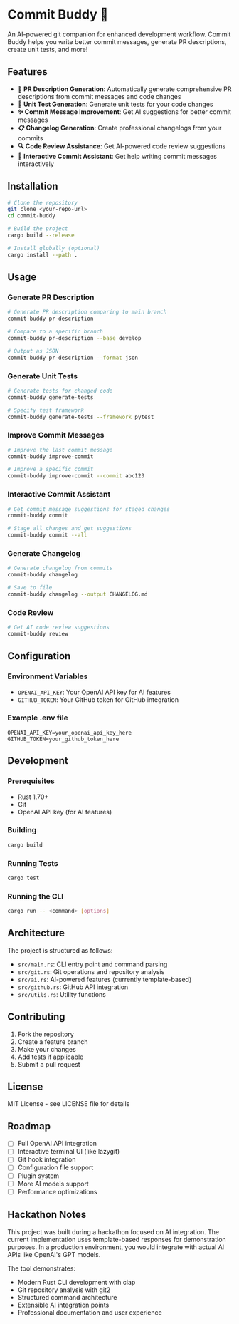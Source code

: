 # Commit Buddy 🤖

An AI-powered git companion for enhanced development workflow. Commit Buddy helps you write better commit messages, generate PR descriptions, create unit tests, and more!

## Features

- **📝 PR Description Generation**: Automatically generate comprehensive PR descriptions from commit messages and code changes
- **🧪 Unit Test Generation**: Generate unit tests for your code changes
- **✨ Commit Message Improvement**: Get AI suggestions for better commit messages
- **📋 Changelog Generation**: Create professional changelogs from your commits
- **🔍 Code Review Assistance**: Get AI-powered code review suggestions
- **💬 Interactive Commit Assistant**: Get help writing commit messages interactively

## Installation

```bash
# Clone the repository
git clone <your-repo-url>
cd commit-buddy

# Build the project
cargo build --release

# Install globally (optional)
cargo install --path .
```

## Usage

### Generate PR Description
```bash
# Generate PR description comparing to main branch
commit-buddy pr-description

# Compare to a specific branch
commit-buddy pr-description --base develop

# Output as JSON
commit-buddy pr-description --format json
```

### Generate Unit Tests
```bash
# Generate tests for changed code
commit-buddy generate-tests

# Specify test framework
commit-buddy generate-tests --framework pytest
```

### Improve Commit Messages
```bash
# Improve the last commit message
commit-buddy improve-commit

# Improve a specific commit
commit-buddy improve-commit --commit abc123
```

### Interactive Commit Assistant
```bash
# Get commit message suggestions for staged changes
commit-buddy commit

# Stage all changes and get suggestions
commit-buddy commit --all
```

### Generate Changelog
```bash
# Generate changelog from commits
commit-buddy changelog

# Save to file
commit-buddy changelog --output CHANGELOG.md
```

### Code Review
```bash
# Get AI code review suggestions
commit-buddy review
```

## Configuration

### Environment Variables

- `OPENAI_API_KEY`: Your OpenAI API key for AI features
- `GITHUB_TOKEN`: Your GitHub token for GitHub integration

### Example .env file
```env
OPENAI_API_KEY=your_openai_api_key_here
GITHUB_TOKEN=your_github_token_here
```

## Development

### Prerequisites
- Rust 1.70+
- Git
- OpenAI API key (for AI features)

### Building
```bash
cargo build
```

### Running Tests
```bash
cargo test
```

### Running the CLI
```bash
cargo run -- <command> [options]
```

## Architecture

The project is structured as follows:

- `src/main.rs`: CLI entry point and command parsing
- `src/git.rs`: Git operations and repository analysis
- `src/ai.rs`: AI-powered features (currently template-based)
- `src/github.rs`: GitHub API integration
- `src/utils.rs`: Utility functions

## Contributing

1. Fork the repository
2. Create a feature branch
3. Make your changes
4. Add tests if applicable
5. Submit a pull request

## License

MIT License - see LICENSE file for details

## Roadmap

- [ ] Full OpenAI API integration
- [ ] Interactive terminal UI (like lazygit)
- [ ] Git hook integration
- [ ] Configuration file support
- [ ] Plugin system
- [ ] More AI models support
- [ ] Performance optimizations

## Hackathon Notes

This project was built during a hackathon focused on AI integration. The current implementation uses template-based responses for demonstration purposes. In a production environment, you would integrate with actual AI APIs like OpenAI's GPT models.

The tool demonstrates:
- Modern Rust CLI development with clap
- Git repository analysis with git2
- Structured command architecture
- Extensible AI integration points
- Professional documentation and user experience
